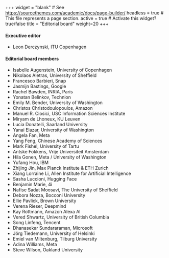 +++
widget = "blank"  # See https://sourcethemes.com/academic/docs/page-builder/
headless = true  # This file represents a page section.
active = true  # Activate this widget? true/false
title = "Editorial board"
weight=20
+++

#### Executive editor

* Leon Derczynski, ITU Copenhagen

#### Editorial board members

* Isabelle Augenstein, University of Copenhagen
* Nikolaos Aletras, University of Sheffield
* Francesco Barbieri, Snap
* Jasmijn Bastings, Google
* Rachel Bawden, INRIA, Paris
* Yonatan Belinkov, Technion
* Emily M. Bender, University of Washington
* Christos Christodoulopoulos, Amazon
* Manuel R. Ciosici, USC Information Sciences Institute
* Miryam de Lhoneux, KU Leuven
* Lucia Donatelli, Saarland University
* Yanai Elazar, University of Washington
* Angela Fan, Meta
* Yang Feng, Chinese Academy of Sciences
* Mark Fishel, University of Tartu
* Antske Fokkens, Vrije Universiteit Amsterdam
* Hila Gonen, Meta / University of Washington
* Yufang Hou, IBM
* Zhijing Jin, Max Planck Institute & ETH Zurich
* Xiang Lorraine Li, Allen Institute for Artificial Intelligence
* Sasha Luccioni, Hugging Face
* Benjamin Marie, 4i
* Nafise Sadat Moosavi, The University of Sheffield
* Debora Nozza, Bocconi University
* Ellie Pavlick, Brown University
* Verena Rieser, Deepmind
* Kay Rottmann, Amazon Alexa AI
* Vered Shwartz, University of British Columbia
* Song Linfeng, Tencent
* Dhanasekar Sundararaman, Microsoft
* Jörg Tiedemann, University of Helsinki
* Emiel van Miltenburg, Tilburg University
* Adina Williams, Meta
* Steve Wilson, Oakland University
